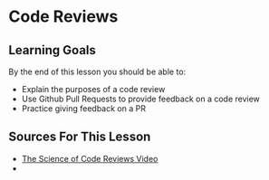 # Code Reviews

## Learning Goals

By the end of this lesson you should be able to:

- Explain the purposes of a code review
- Use Github Pull Requests to provide feedback on a code review
- Practice giving feedback on a PR

## Sources For This Lesson

- [The Science of Code Reviews Video](https://www.youtube.com/watch?v=EyL7mqwpZhk)
- []()